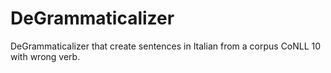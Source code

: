 # DeGrammaticalizer
DeGrammaticalizer that create sentences in Italian from a corpus CoNLL 10 with wrong verb.
